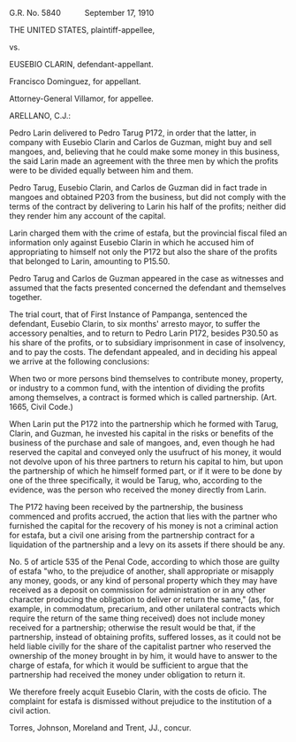 G.R. No. 5840           September 17, 1910

  

THE UNITED STATES, plaintiff-appellee,

vs.

EUSEBIO CLARIN, defendant-appellant.

  

Francisco Dominguez, for appellant.

Attorney-General Villamor, for appellee.

  

ARELLANO, C.J.:

  

Pedro Larin delivered to Pedro Tarug P172, in order that the latter, in company with Eusebio Clarin and Carlos de Guzman, might buy and sell mangoes, and, believing that he could make some money in this business, the said Larin made an agreement with the three men by which the profits were to be divided equally between him and them.

  

Pedro Tarug, Eusebio Clarin, and Carlos de Guzman did in fact trade in mangoes and obtained P203 from the business, but did not comply with the terms of the contract by delivering to Larin his half of the profits; neither did they render him any account of the capital.

  

Larin charged them with the crime of estafa, but the provincial fiscal filed an information only against Eusebio Clarin in which he accused him of appropriating to himself not only the P172 but also the share of the profits that belonged to Larin, amounting to P15.50.

  

Pedro Tarug and Carlos de Guzman appeared in the case as witnesses and assumed that the facts presented concerned the defendant and themselves together.

  

The trial court, that of First Instance of Pampanga, sentenced the defendant, Eusebio Clarin, to six months' arresto mayor, to suffer the accessory penalties, and to return to Pedro Larin P172, besides P30.50 as his share of the profits, or to subsidiary imprisonment in case of insolvency, and to pay the costs. The defendant appealed, and in deciding his appeal we arrive at the following conclusions:

  

When two or more persons bind themselves to contribute money, property, or industry to a common fund, with the intention of dividing the profits among themselves, a contract is formed which is called partnership. (Art. 1665, Civil Code.)

  

When Larin put the P172 into the partnership which he formed with Tarug, Clarin, and Guzman, he invested his capital in the risks or benefits of the business of the purchase and sale of mangoes, and, even though he had reserved the capital and conveyed only the usufruct of his money, it would not devolve upon of his three partners to return his capital to him, but upon the partnership of which he himself formed part, or if it were to be done by one of the three specifically, it would be Tarug, who, according to the evidence, was the person who received the money directly from Larin.

  

The P172 having been received by the partnership, the business commenced and profits accrued, the action that lies with the partner who furnished the capital for the recovery of his money is not a criminal action for estafa, but a civil one arising from the partnership contract for a liquidation of the partnership and a levy on its assets if there should be any.

  

No. 5 of article 535 of the Penal Code, according to which those are guilty of estafa "who, to the prejudice of another, shall appropriate or misapply any money, goods, or any kind of personal property which they may have received as a deposit on commission for administration or in any other character producing the obligation to deliver or return the same," (as, for example, in commodatum, precarium, and other unilateral contracts which require the return of the same thing received) does not include money received for a partnership; otherwise the result would be that, if the partnership, instead of obtaining profits, suffered losses, as it could not be held liable civilly for the share of the capitalist partner who reserved the ownership of the money brought in by him, it would have to answer to the charge of estafa, for which it would be sufficient to argue that the partnership had received the money under obligation to return it.

  

We therefore freely acquit Eusebio Clarin, with the costs de oficio. The complaint for estafa is dismissed without prejudice to the institution of a civil action.

  

Torres, Johnson, Moreland and Trent, JJ., concur.
